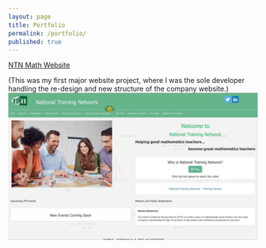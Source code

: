 ```yaml
---
layout: page
title: Portfolio
permalink: /portfolio/
published: true
---
```


[NTN Math Website](www.ntnmath.com)

(This was my first major website project, where I was the sole developer handling the re-design and new structure of the company website.)
![NTN Math Homepage](/images/ntnmathscreenshot.jpg)

